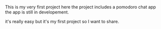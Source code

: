 This is my very first project here the project includes a pomodoro chat app the app is still in developement.

it's really easy but it's my first project so I want to share.
